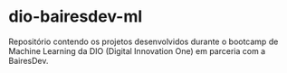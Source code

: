 # dio-bairesdev-ml
Repositório contendo os projetos desenvolvidos durante o bootcamp de Machine Learning da DIO (Digital Innovation One) em parceria com a BairesDev.
